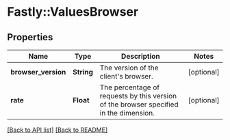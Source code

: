 # Fastly::ValuesBrowser

## Properties

| Name | Type | Description | Notes |
| ---- | ---- | ----------- | ----- |
| **browser_version** | **String** | The version of the client&#39;s browser. | [optional] |
| **rate** | **Float** | The percentage of requests by this version of the browser specified in the dimension. | [optional] |

[[Back to API list]](../../README.md#endpoints) [[Back to README]](../../README.md)

